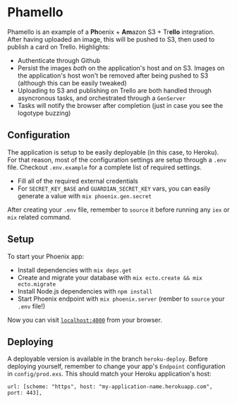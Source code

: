 # Phamello

Phamello is an example of a **Ph**oenix + **Am**azon S3 + Tr**ello** integration.
After having uploaded an image, this will be pushed to S3, then used to publish a card on Trello.
Highlights:

  * Authenticate through Github
  * Persist the images _both_ on the application's host and on S3. Images on the application's host won't be removed after being pushed to S3 (although this can be easily tweaked)
  * Uploading to S3 and publishing on Trello are both handled through asyncronous tasks, and orchestrated through a `GenServer`
  * Tasks will notify the browser after completion (just in case you see the logotype buzzing)

## Configuration

The application is setup to be easily deployable (in this case, to Heroku).
For that reason, most of the configuration settings are setup through a `.env` file.
Checkout `.env.example` for a complete list of required settings.

  * Fill all of the required external credentials
  * For `SECRET_KEY_BASE` and `GUARDIAN_SECRET_KEY` vars, you can easily generate a value with `mix phoenix.gen.secret`

After creating your `.env` file, remember to `source` it before running any `iex` or `mix` related command.

## Setup

To start your Phoenix app:

  * Install dependencies with `mix deps.get`
  * Create and migrate your database with `mix ecto.create && mix ecto.migrate`
  * Install Node.js dependencies with `npm install`
  * Start Phoenix endpoint with `mix phoenix.server` (rember to `source` your `.env` file!)

Now you can visit [`localhost:4000`](http://localhost:4000) from your browser.

## Deploying

A deployable version is available in the branch `heroku-deploy`.
Before deploying yourself, remember to change your app's `Endpoint` configuration in `config/prod.exs`.
This should match your Heroku application's host:

```
url: [scheme: "https", host: "my-application-name.herokuapp.com", port: 443],
```
